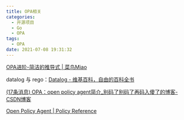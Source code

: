 ```yaml
---
title: OPA相关
categories:
  - 开源项目
  - Go
  - OPA
tags:
  - OPA
date: 2021-07-08 19:31:32
---
```



[OPA进阶-简洁的推导式 | 菜鸟Miao](http://blog.newbmiao.com/2020/03/20/opa-comprehensions.html)


datalog 与 rego：[Datalog - 维基百科，自由的百科全书](https://zh.wikipedia.org/wiki/Datalog)


[(17条消息) OPA：open policy agent简介_别码了别码了再码入傻了的博客-CSDN博客](https://blog.csdn.net/qq_44586683/article/details/110942129)


[Open Policy Agent | Policy Reference](https://www.openpolicyagent.org/docs/latest/policy-reference/)



